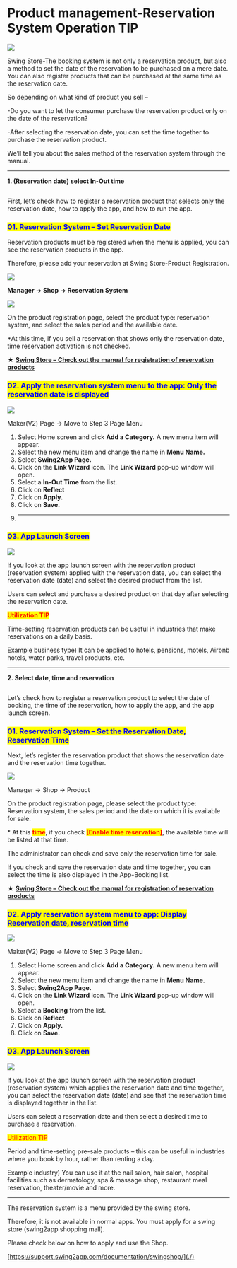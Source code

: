 # Product management-Reservation System Operation TIP

![](https://support.swing2app.com/wp-content/uploads/2019/07/shop17-1.png)

Swing Store-The booking system is not only a reservation product, but also a method to set the date of the reservation to be purchased on a mere date. You can also register products that can be purchased at the same time as the reservation date.

So depending on what kind of product you sell –

\-Do you want to let the consumer purchase the reservation product only on the date of the reservation?

\-After selecting the reservation date, you can set the time together to purchase the reservation product.

We’ll tell you about the sales method of the reservation system through the manual.

***

**1. (Reservation date) select In-Out time**

<figure><img src="../../.gitbook/assets/Group-867bh@3x.png" alt=""><figcaption></figcaption></figure>

First, let’s check how to register a reservation product that selects only the reservation date, how to apply the app, and how to run the app.



### <mark style="color:blue;">**01. Reservation System – Set Reservation Date**</mark>

Reservation products must be registered when the menu is applied, you can see the reservation products in the app.

Therefore, please add your reservation at Swing Store-Product Registration.&#x20;

![](https://support.swing2app.com/wp-content/uploads/2019/07/reshotel.png)

**Manager → Shop → Reservation System**

![](https://support.swing2app.com/wp-content/uploads/2019/07/reshotel1.png)

On the product registration page, select the product type: reservation system, and select the sales period and the available date.

\*At this time, if you sell a reservation that shows only the reservation date, time reservation activation is not checked.

**★** [**Swing Store – Check out the manual for registration of reservation products**](https://support.swing2app.com/documentation/swingshop/reservationproduct/)



### <mark style="color:blue;">**02. Apply the reservation system menu to the app: Only the reservation date is displayed**</mark>

![](https://support.swing2app.com/wp-content/uploads/2019/07/bookhotel.png)

Maker(V2) Page → Move to Step 3 Page Menu

1. Select Home screen and click **Add a Category.** A new menu item will appear.
2. Select the new menu item and change the name in **Menu Name.**
3. Select **Swing2App Page.**&#x20;
4. Click on the **Link Wizard** icon. The **Link Wizard** pop-up window will open.&#x20;
5. Select a **In-Out Time** from the list.
6. Click on **Reflect**
7. Click on **Apply.**
8. Click on **Save.**
9. ****

### <mark style="color:blue;">**03. App Launch Screen**</mark>

![](https://support.swing2app.com/wp-content/uploads/2019/07/Group-868@3x.png)

If you look at the app launch screen with the reservation product (reservation system) applied with the reservation date, you can select the reservation date (date) and select the desired product from the list.&#x20;

Users can select and purchase a desired product on that day after selecting the reservation date.



<mark style="color:red;">**Utilization TIP**</mark>

Time-setting reservation products can be useful in industries that make reservations on a daily basis.

Example business type) It can be applied to hotels, pensions, motels, Airbnb hotels, water parks, travel products, etc.

***

**2. Select date, time and reservation**

<figure><img src="../../.gitbook/assets/Group-86hjm9@3x.png" alt=""><figcaption></figcaption></figure>

Let’s check how to register a reservation product to select the date of booking, the time of the reservation, how to apply the app, and the app launch screen.



### <mark style="color:blue;">**01. Reservation System – Set the Reservation Date, Reservation Time**</mark>

Next, let’s register the reservation product that shows the reservation date and the reservation time together.

![](https://support.swing2app.com/wp-content/uploads/2019/07/salon.png)

Manager → Shop → Product

On the product registration page, please select the product type: Reservation system, the sales period and the date on which it is available for sale.

\* At this <mark style="color:red;">**time**</mark>, if you check <mark style="color:red;">**\[Enable time reservation]**</mark>, the available time will be listed at that time.

The administrator can check and save only the reservation time for sale.

If you check and save the reservation date and time together, you can select the time is also displayed in the App-Booking list.&#x20;

**★** [**Swing Store – Check out the manual for registration of reservation products**](reservationproduct.md)



### <mark style="color:blue;">**02. Apply reservation system menu to app: Display Reservation date, reservation time**</mark>&#x20;

![](https://support.swing2app.com/wp-content/uploads/2019/07/reserv.png)

Maker(V2) Page → Move to Step 3 Page Menu

1. Select Home screen and click **Add a Category.** A new menu item will appear.
2. Select the new menu item and change the name in **Menu Name.**
3. Select **Swing2App Page.**&#x20;
4. Click on the **Link Wizard** icon. The **Link Wizard** pop-up window will open.&#x20;
5. Select a **Booking** from the list.
6. Click on **Reflect**
7. Click on **Apply.**
8. Click on **Save.**

### <mark style="color:blue;">**03. App Launch Screen**</mark>

![](https://support.swing2app.com/wp-content/uploads/2019/07/Group-870@3x.png)

If you look at the app launch screen with the reservation product (reservation system) which applies the reservation date and time together, you can select the reservation date (date) and see that the reservation time is displayed together in the list.

Users can select a reservation date and then select a desired time to purchase a reservation.



<mark style="color:red;">Utilization TIP</mark>

Period and time-setting pre-sale products – this can be useful in industries where you book by hour, rather than renting a day.

Example industry) You can use it at the nail salon, hair salon, hospital facilities such as dermatology, spa & massage shop, restaurant meal reservation, theater/movie and more.

***

The reservation system is a menu provided by the swing store.

Therefore, it is not available in normal apps. You must apply for a swing store (swing2app shopping mall).

Please check below on how to apply and use the Shop.&#x20;

[https://support.swing2app.com/documentation/swingshop/](./)
